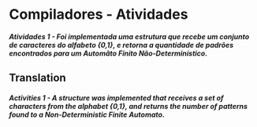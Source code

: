 # Compiladores - Atividades

##### Atividades 1 - Foi implementada uma estrutura que recebe um conjunto de caracteres do alfabeto {0,1}, e retorna a quantidade de padrões encontrados para um Automâto Finito Não-Determinístico.

## Translation

##### Activities 1 - A structure was implemented that receives a set of characters from the alphabet {0,1}, and returns the number of patterns found to a Non-Deterministic Finite Automato.
